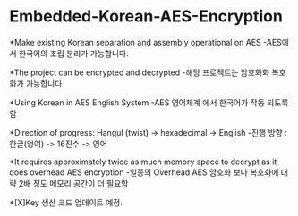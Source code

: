 # Embedded-Korean-AES-Encryption

*Make existing Korean separation and assembly operational on AES
-AES에서 한국어의 조립 분리가 가능합니다.

*The project can be encrypted and decrypted
-해당 프로젝트는 암호화화 복호화가 가능합니다

*Using Korean in AES English System
-AES 영어체계 에서 한국어가 작동 되도록 함

*Direction of progress: Hangul (twist) -> hexadecimal -> English
-진행 방향 : 한글(엉여) -> 16진수 -> 영어 

*It requires approximately twice as much memory space to decrypt as it does overhead AES encryption
-일종의 Overhead AES 암호화 보다 복호화에 대략 2배 정도 메모리 공간이 더 필요함

*[X]Key 생산 코드 업데이트 예정.
